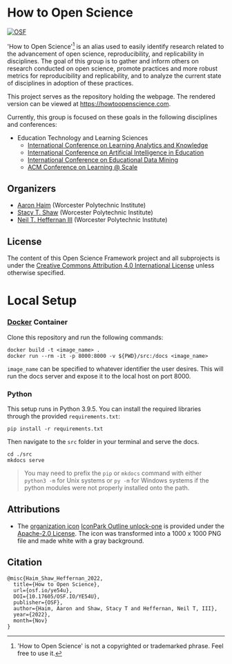 # How to Open Science

[![OSF][badge]][osf]

'How to Open Science'[^disclaimer] is an alias used to easily identify research related to the advancement of open science, reproducibility, and replicability in disciplines. The goal of this group is to gather and inform others on research conducted on open science, promote practices and more robust metrics for reproducibility and replicability, and to analyze the current state of disciplines in adoption of these practices.

This project serves as the repository holding the webpage. The rendered version can be viewed at https://howtoopenscience.com.

Currently, this group is focused on these goals in the following disciplines and conferences:

* Education Technology and Learning Sciences
    * [International Conference on Learning Analytics and Knowledge][lak]
    * [International Conference on Artificial Intelligence in Education][aied]
    * [International Conference on Educational Data Mining][edm]
    * [ACM Conference on Learning @ Scale][lats]

## Organizers

* [Aaron Haim][ahaim-site] (Worcester Polytechnic Institute)
* [Stacy T. Shaw][sshaw-site] (Worcester Polytechnic Institute)
* [Neil T. Heffernan III][nheffernan-site] (Worcester Polytechnic Institute)

## License

The content of this Open Science Framework project and all subprojects is under the [Creative Commons Attribution 4.0 International License][license] unless otherwise specified.

# Local Setup

### [Docker][docker] Container

Clone this repository and run the following commands:

```
docker build -t <image_name> .
docker run --rm -it -p 8000:8000 -v ${PWD}/src:/docs <image_name>
```

`image_name` can be specified to whatever identifier the user desires. This will run the docs server and expose it to the local host on port 8000.

### Python

This setup runs in Python 3.9.5. You can install the required libraries through the provided `requirements.txt`:

```
pip install -r requirements.txt
```

Then navigate to the  `src` folder in your terminal and serve the docs.

```
cd ./src
mkdocs serve
```

> You may need to prefix the `pip` or `mkdocs` command with either `python3 -m` for Unix systems or `py -m` for Windows systems if the python modules were not properly installed onto the path.

## Attributions

* The [organization icon][icon] [IconPark Outline unlock-one][icon-location] is provided under the [Apache-2.0 License][icon-license]. The icon was transformed into a 1000 x 1000 PNG file and made white with a gray background.

## Citation

```
@misc{Haim_Shaw_Heffernan_2022,
  title={How to Open Science},
  url={osf.io/ye54u},
  DOI={10.17605/OSF.IO/YE54U},
  publisher={OSF},
  author={Haim, Aaron and Shaw, Stacy T and Heffernan, Neil T, III},
  year={2022},
  month={Nov}
}
```

[^disclaimer]: 'How to Open Science' is not a copyrighted or trademarked phrase. Feel free to use it.

[badge]: https://img.shields.io/badge/OSF-10.17605%2Fosf.io%2Fye54u-blue
[osf]: https://doi.org/10.17605/osf.io/ye54u

[lak]: https://www.solaresearch.org/events/lak/
[aied]: https://iaied.org/
[edm]: https://educationaldatamining.org/
[lats]: https://learningatscale.acm.org/

[ahaim-site]: https://ahaim.ashwork.net/
[sshaw-site]: https://sites.google.com/view/stacytshaw
[nheffernan-site]: https://www.neilheffernan.net/

[docker]: https://www.docker.com/

[license]: ../LICENSE

[icon]: ../assets/icon/unlock-one.png
[icon-location]: https://github.com/bytedance/IconPark
[icon-license]: https://github.com/bytedance/IconPark/blob/master/LICENSE
